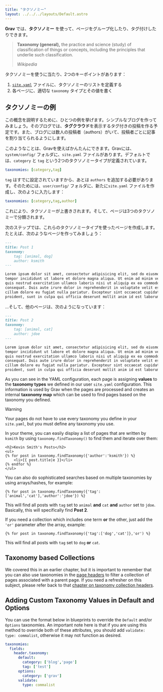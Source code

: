 ```yaml
---
title: "タクソノミー"
layout: ../../../layouts/Default.astro
---
```


**Grav** では、**タクソノミー** を使って、ページをグループ化したり、タグ付けしたりできます。

> **Taxonomy (general),** the practice and science (study) of classification of things or concepts, including the principles that underlie such classification.  
>
> <cite>Wikipedia</cite>

タクソノミーを使うに当たり、2つのキーポイントがあります：

1. [`site.yaml`](../../01.basics/05.grav-configuration) ファイルに、タクソノミーのリストを定義する
2. 各ページに、適切な `taxonomy` タイプとその値を書く

<h2 id="taxonomy-example">タクソノミーの例</h2>

この概念を説明するために、ひとつの例を挙げます。シンプルなブログを作ってみましょう。そのブログでは、**タグクラウド**を表示するタグ付きの投稿を作る予定です。また、ブログには数人の投稿者（authors）がいて、投稿者ごとに記事を割り当てられるようにします。

このようなことは、Gravを使えばかんたんにできます。Gravには、`system/config/` フォルダに、`site.yaml` ファイルがあります。デフォルトでは、`category` と `tag` という2つのタクソノミータイプが定義されています。

```yaml
taxonomies: [category,tag]
```

`tag` はすでに設定されていますから、あとは `authors` を追加する必要があります。そのためには、`user/config/` フォルダに、新たに`site.yaml` ファイルを作成し、次のように入力します：

```yaml
taxonomies: [category,tag,author]
```

これにより、タクソノミーが上書きされます。そして、ページは3つのタクソノミーで分類されます。

次のステップでは、これらのタクソノミータイプを使ったページを作成します。たとえば、次のようなページを作ってみましょう：

```markdown
---
title: Post 1
taxonomy:
    tag: [animal, dog]
    author: ksmith
---

Lorem ipsum dolor sit amet, consectetur adipisicing elit, sed do eiusmod
tempor incididunt ut labore et dolore magna aliqua. Ut enim ad minim veniam,
quis nostrud exercitation ullamco laboris nisi ut aliquip ex ea commodo
consequat. Duis aute irure dolor in reprehenderit in voluptate velit esse
cillum dolore eu fugiat nulla pariatur. Excepteur sint occaecat cupidatat non
proident, sunt in culpa qui officia deserunt mollit anim id est laborum.
```

...そして、他のページは、次のようになっています：

```markdown
---
title: Post 2
taxonomy:
    tag: [animal, cat]
    author: jdoe
---

Lorem ipsum dolor sit amet, consectetur adipisicing elit, sed do eiusmod
tempor incididunt ut labore et dolore magna aliqua. Ut enim ad minim veniam,
quis nostrud exercitation ullamco laboris nisi ut aliquip ex ea commodo
consequat. Duis aute irure dolor in reprehenderit in voluptate velit esse
cillum dolore eu fugiat nulla pariatur. Excepteur sint occaecat cupidatat non
proident, sunt in culpa qui officia deserunt mollit anim id est laborum.
```


As you can see in the YAML configuration, each page is assigning **values** to the **taxonomy types** we defined in our user `site.yaml` configuration. This information is used by Grav when the pages are processed and creates an internal **taxonomy map** which can be used to find pages based on the taxonomy you defined.

> [!Warning]  
>  Your pages do not have to use every taxonomy you define in your `site.yaml`, but you must define any taxonomy you use.

In your theme, you can easily display a list of pages that are written by `ksmith` by using `taxonomy.findTaxonomy()` to find them and iterate over them:

```twig
<h2>Kevin Smith's Posts</h2>
<ul>
{% for post in taxonomy.findTaxonomy({'author':'ksmith'}) %}
    <li>{{ post.title|e }}</li>
{% endfor %}
</ul>
```

You can also do sophisticated searches based on multiple taxonomies by using arrays/hashes, for example:

```twig
{% for post in taxonomy.findTaxonomy({'tag':['animal','cat'],'author':'jdoe'}) %}
```

This will find all posts with `tag` set to `animal` **and** `cat` **and** `author` set to `jdoe`. Basically, this will specifically find **Post 2**.

If you need a collection which includes one term **or** the other, just add the `'or'` parameter after the array, example:

```twig
{% for post in taxonomy.findTaxonomy({'tag':['dog','cat']},'or') %}
```

This will find all posts with `tag` set to `dog` **or** `cat`.


## Taxonomy based Collections

We covered this in an earlier chapter, but it is important to remember that you can also use taxonomies in the [page headers](../02.headers) to filter a collection of pages associated with a parent page. If you need a refresher on this subject, please refer back to that [chapter on taxonomy collection headers](../03.collections).

## Adding Custom Taxonomy Values in Default and Options

You can use the format below in blueprints to override the `Default` and/or `Options` taxonomies. An important note here is that if you are using this method to override both of these attributes, you should add `validate: type: commalist`, otherwise it may not function as desired.

```yaml
taxonomies:
  fields:
    header.taxonomy:
      default:
        category: ['blog','page']
        tag: ['test']
      options:
        category: ['grav']
      validate:
        type: commalist
```

